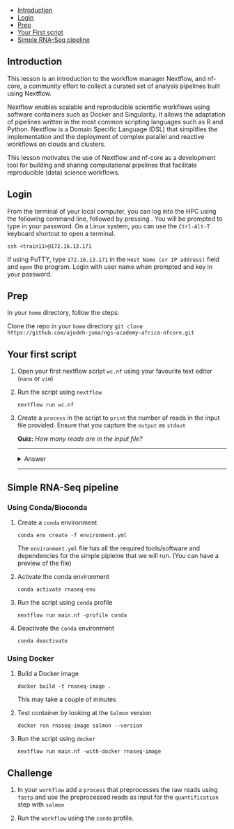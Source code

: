 - [Introduction](#introduction)
- [Login](#login)
- [Prep](#prep)
- [Your First script](#your-first-script)
- [Simple RNA-Seq pipeline](#simple-rna-seq-pipeline)



## Introduction
This lesson is an introduction to the workflow manager Nextflow, and nf-core, a community effort to collect a curated set of analysis pipelines built using Nextflow.

Nextflow enables scalable and reproducible scientific workflows using software containers such as Docker and Singularity. It allows the adaptation of pipelines written in the most common scripting languages such as R and Python. Nextflow is a Domain Specific Language (DSL) that simplifies the implementation and the deployment of complex parallel and reactive workflows on clouds and clusters.

This lesson motivates the use of Nextflow and nf-core as a development tool for building and sharing computational pipelines that facilitate reproducible (data) science workflows.


## Login
From the terminal of your local computer, you can log into the HPC using the
following command line, followed by pressing <ENTER>. You will be prompted to
type in your password. On a Linux system, you can use the `Ctrl-Alt-T` keyboard
shortcut to open a terminal.
```
ssh <train11>@172.16.13.171
```

If using PuTTY, type `172.16.13.171` in the `Host Name (or IP address)` field
and `open` the program. Login with user name when prompted and key in your password.

## Prep
In your `home` directory, follow the steps:

Clone the repo in your `home` directory
    ```
    git clone https://github.com/ajodeh-juma/ngs-academy-africa-nfcore.git
    ```
## Your first script
1. Open your first nextflow script `wc.nf` using your favourite text editor
   (`nano` or `vim`)
2. Run the script using `nextflow`
    ```
    nextflow run wc.nf
    ```
2. Create a `process` in the script to `print` the number of reads in the input
   file provided. Ensure that you capture the `output` as `stdout`

    **Quiz:** *How many reads are in the input file?*

    ---
    <details close>
    <summary>Answer</summary>
    
    </details>

    ---

## Simple RNA-Seq pipeline

### Using Conda/Bioconda

1. Create a `conda` environment
    ```
    conda env create -f environment.yml
    ```
    The `environment.yml` file has all the required tools/software and
    dependencies for the simple pipleine that we will run. (You can have a
    preview of the file)

2. Activate the conda environment
    ```
    conda activate rnaseq-env
    ```

3. Run the script using `conda` profile
    ```
    nextflow run main.nf -profile conda
    ```

4. Deactivate the `conda` environment
    ```
    conda deactivate
    ```

### Using Docker

1. Build a Docker image
    ```
    docker build -t rnaseq-image .
    ```
    This may take a couple of minutes

2. Test container by looking at the `Salmon` version
    ```
    docker run rnaseq-image salmon --version
    ```

2. Run the script using `docker`
    ```
    nextflow run main.nf -with-docker rnaseq-image
    ```


## Challenge
1. In your `workflow` add a `process` that preprocesses the raw reads using
`fastp` and use the preprocessed reads as input for the `quantification` step
with `salmon`

2. Run the `workflow` using the `conda` profile.


